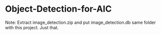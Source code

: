 # Object-Detection-for-AIC

Note: Extract image_detection.zip and put image_detection.db same folder with this project. Just that.
